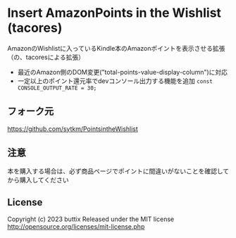 # Insert AmazonPoints in the Wishlist (tacores)

AmazonのWishlistに入っているKindle本のAmazonポイントを表示させる拡張（の、tacoresによる拡張）

* 最近のAmazon側のDOM変更("total-points-value-display-column")に対応
* 一定以上のポイント還元率でdevコンソール出力する機能を追加
`const CONSOLE_OUTPUT_RATE = 30;`

## フォーク元
https://github.com/sytkm/PointsintheWishlist

## 注意
本を購入する場合は、必ず商品ページでポイントに間違いがないことを確認してから購入してください

## License
Copyright (c) 2023 buttix
Released under the MIT license
http://opensource.org/licenses/mit-license.php
